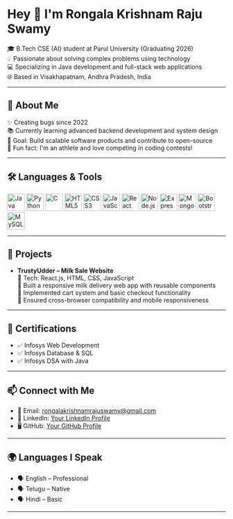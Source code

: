 <h1 align="left">Hey 👋 I'm Rongala Krishnam Raju Swamy</h1>

<p align="left">
🎓 B.Tech CSE (AI) student at Parul University (Graduating 2026) <br>
💡 Passionate about solving complex problems using technology <br>
💻 Specializing in Java development and full-stack web applications <br>
🌐 Based in Visakhapatnam, Andhra Pradesh, India
</p>

---

<h2 align="left">🧠 About Me</h2>

<p align="left">
✨ Creating bugs since 2022 <br>
📚 Currently learning advanced backend development and system design <br>
🎯 Goal: Build scalable software products and contribute to open-source <br>
🎲 Fun fact: I'm an athlete and love competing in coding contests!
</p>

---

<h2 align="left">🛠️ Languages & Tools</h2>

<div align="left">
  <img src="https://cdn.jsdelivr.net/gh/devicons/devicon/icons/java/java-original.svg" height="40" alt="Java" />
  <img src="https://cdn.jsdelivr.net/gh/devicons/devicon/icons/python/python-original.svg" height="40" alt="Python" />
  <img src="https://cdn.jsdelivr.net/gh/devicons/devicon/icons/c/c-original.svg" height="40" alt="C" />
  <img src="https://cdn.jsdelivr.net/gh/devicons/devicon/icons/html5/html5-original.svg" height="40" alt="HTML5" />
  <img src="https://cdn.jsdelivr.net/gh/devicons/devicon/icons/css3/css3-original.svg" height="40" alt="CSS3" />
  <img src="https://cdn.jsdelivr.net/gh/devicons/devicon/icons/javascript/javascript-original.svg" height="40" alt="JavaScript" />
  <img src="https://cdn.jsdelivr.net/gh/devicons/devicon/icons/react/react-original.svg" height="40" alt="React" />
  <img src="https://cdn.jsdelivr.net/gh/devicons/devicon/icons/nodejs/nodejs-original.svg" height="40" alt="Node.js" />
  <img src="https://cdn.jsdelivr.net/gh/devicons/devicon/icons/express/express-original.svg" height="40" alt="Express.js" />
  <img src="https://cdn.jsdelivr.net/gh/devicons/devicon/icons/mongodb/mongodb-original.svg" height="40" alt="MongoDB" />
  <img src="https://cdn.jsdelivr.net/gh/devicons/devicon/icons/bootstrap/bootstrap-original.svg" height="40" alt="Bootstrap" />
  <img src="https://cdn.jsdelivr.net/gh/devicons/devicon/icons/mysql/mysql-original.svg" height="40" alt="MySQL" />
</div>

---

<h2 align="left">🚀 Projects</h2>

- **TrustyUdder – Milk Sale Website**  
  🧪 Tech: React.js, HTML, CSS, JavaScript  
  🔹 Built a responsive milk delivery web app with reusable components  
  🔹 Implemented cart system and basic checkout functionality  
  🔹 Ensured cross-browser compatibility and mobile responsiveness

---

<h2 align="left">📜 Certifications</h2>

- ✅ Infosys Web Development  
- ✅ Infosys Database & SQL  
- ✅ Infosys DSA with Java  

---

<h2 align="left">📫 Connect with Me</h2>

- 📧 Email: [rongalakrishnamrajuswamy@gmail.com](mailto:rongalakrishnamrajuswamy@gmail.com)  
- 🔗 LinkedIn: [Your LinkedIn Profile](https://www.linkedin.com/in/krishnam-raju-swamy-rongala)  
- 🖥️ GitHub: [Your GitHub Profile](https://github.com/krishnarongala05)

---

<h2 align="left">🌍 Languages I Speak</h2>

- 🗣️ English – Professional  
- 🗣️ Telugu – Native  
- 🗣️ Hindi – Basic

---

